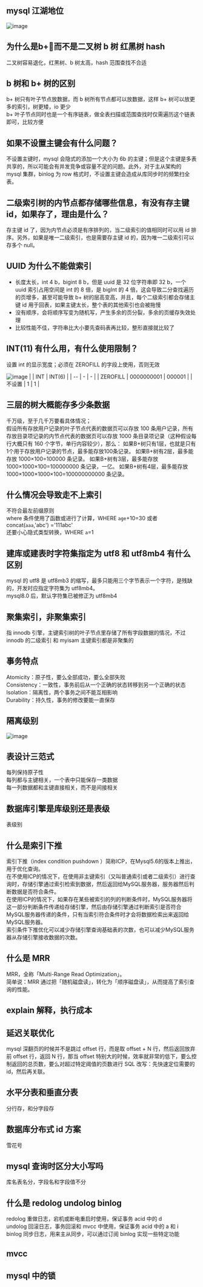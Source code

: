 ## mysql 江湖地位
![image](https://user-images.githubusercontent.com/43411944/139579867-ddfa4594-0133-4c39-bf44-8b6df20b5ee0.png)
## 为什么是b+🌲而不是二叉树 b 树 红黑树 hash
二叉树容易退化，红黑树、b 树太高，hash 范围查找不合适
## b 树和 b+ 树的区别
b+ 树只有叶子节点放数据，而 b 树所有节点都可以放数据，这样 b+ 树可以放更多的索引，树更矮，io 更少  
b+ 叶子节点同时也是一个有序链表，做全表扫描或范围查找时仅需遍历这个链表即可，比较方便
## 如果不设置主键会有什么问题？
不设置主键时，mysql 会隐式的添加一个大小为 6b 的主键；但是这个主键是多表共享的，所以可能会有并发竞争或容量不足的问题。此外，对于主从架构的 mysql 集群，binlog 为 row 格式时，不设置主键会造成从库同步时的频繁扫全表。
## 二级索引树的内节点都存储哪些信息，有没有存主键 id，如果存了，理由是什么？
存主键 id 了，因为内节点必须是有序排列的，当二级索引的值相同时可以用 id 排序。另外，如果是唯一二级索引，也是需要存主键 id 的，因为唯一二级索引可以存多个 null。
## UUID 为什么不能做索引
* 长度太长，int 4 b，bigint 8 b，但是 uuid 是 32 位字符串即 32 b，一个 uuid 索引占用空间是 int 的 8 倍，是 bigInt 的 4 倍，这会导致二分查找遍历的页增多，甚至可能导致 b+ 树的层高变高，并且，每个二级索引都会存储主键 id 用于回表，如果主键太长，整个表的其他索引也会被拖慢   
* 没有顺序，会将顺序写变为随机写，产生多余的页分裂，多余的页缓存失效处理   
* 比较性能不佳，字符串比大小要先查码表再比较，整形直接就比较了
## INT(11) 有什么用，有什么使用限制？  
设置 int 的显示宽度；必须在 ZEROFILL 的字段上使用，否则无效  

![image](https://user-images.githubusercontent.com/43411944/153792979-7d68fa8c-7ece-417a-a706-c17ec6d26067.png)
|              |  INT  |   INT(6)    |
|   -- |  -    |   -      |
|   ZEROFILL   |  0000000001 |   000001  |
|   不设置     |  1    |   1         |
## 三层的树大概能存多少条数据
千万级，至于几千万要看具体情况；  
假设所有存放用户记录的叶子节点代表的数据页可以存放 100 条用户记录，所有存放目录项记录的内节点代表的数据页可以存放 1000 条目录项记录（这种假设每行大概只有 160 个字节，单行内容较少），那么：
如果B+树只有1层，也就是只有1个用于存放用户记录的节点，最多能存放100条记录。
如果B+树有2层，最多能存放 1000×100=100000 条记录。
如果B+树有3层，最多能存放 1000×1000×100=100000000 条记录，一亿。
如果B+树有4层，最多能存放 1000×1000×1000×100=100000000000 条记录。  
## 什么情况会导致走不上索引
不符合最左前缀原则  
where 条件使用了函数或进行了计算，WHERE `age`+10=30 或者 concat(`aaa`,'abc') ='111abc'  
还要小心隐式类型转换，WHERE `a`=1   
## 建库或建表时字符集指定为 utf8 和 utf8mb4 有什么区别
mysql 的 utf8 是 utf8mb3 的缩写，最多只能用三个字节表示一个字符，是残缺的，开发时应指定字符集为 utf8mb4。  
mysql8.0 后，默认字符集已被修正为 utf8mb4
## 聚集索引，非聚集索引
指 innodb 引擎，主键索引树的叶子节点里存储了所有字段数据的情况，不过 innodb 的二级索引 和 myisam 主键索引都是非聚集的
## 事务特点
Atomicity：原子性，要么全部成功，要么全部失败  
Consistency：一致性，事务前后从一个正确的状态转移到另一个正确的状态  
Isolation：隔离性，两个事务之间不能互相影响  
Durability：持久性，事务的修改要能一直保存  
## 隔离级别
![image](https://user-images.githubusercontent.com/43411944/139580643-d5d2abf9-a467-4bec-8b8f-9800c75ac214.png)
## 表设计三范式
每列保持原子性   
每列都与主键相关，一个表中只能保存一类数据  
每一列数据都和主键直接相关，而不是间接相关  
## 数据库引擎是库级别还是表级
表级别
## 什么是索引下推
索引下推（index condition pushdown ）简称ICP，在Mysql5.6的版本上推出，用于优化查询。  
在不使用ICP的情况下，在使用非主键索引（又叫普通索引或者二级索引）进行查询时，存储引擎通过索引检索到数据，然后返回给MySQL服务器，服务器然后判断数据是否符合条件。  
在使用ICP的情况下，如果存在某些被索引的列的判断条件时，MySQL服务器将这一部分判断条件传递给存储引擎，然后由存储引擎通过判断索引是否符合MySQL服务器传递的条件，只有当索引符合条件时才会将数据检索出来返回给MySQL服务器。  
索引条件下推优化可以减少存储引擎查询基础表的次数，也可以减少MySQL服务器从存储引擎接收数据的次数。
## 什么是 MRR
MRR，全称「Multi-Range Read Optimization」。  
简单说：MRR 通过把「随机磁盘读」，转化为「顺序磁盘读」，从而提高了索引查询的性能。
## explain 解释，执行成本

## 延迟关联优化
mysql 深翻页的时候并不是跳过 offset 行，而是取 offset + N 行，然后返回放弃前 offset 行，返回 N 行，那当 offset 特别大的时候，效率就非常的低下，要么控制返回的总页数，要么对超过特定阈值的页数进行 SQL 改写：先快速定位需要的 id，然后再关联。

## 水平分表和垂直分表
分行存，和分字段存
## 数据库分布式 id 方案
雪花号
## mysql 查询时区分大小写吗
库名表名分，字段名和字段值不分
## 什么是 redolog undolog binlog
redolog 重做日志，宕机或断电重启时使用，保证事务 acid 中的 d   
undolog 回滚日志，事务回滚和 mvcc 中使用，保证事务 acid 中的 a 和 i   
binlog 同步日志，用来主从同步，可以通过订阅 binlog 实现一些特定功能   
## mvcc
## mysql 中的锁
